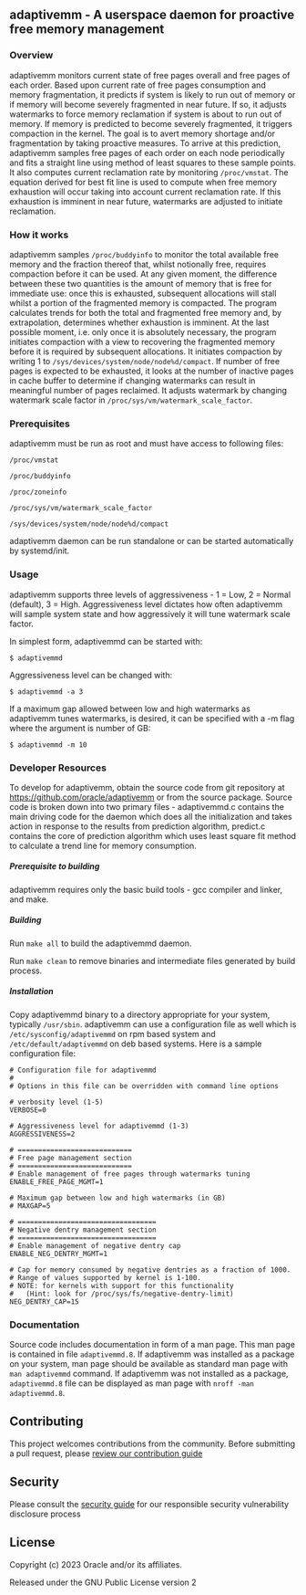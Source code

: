 ## adaptivemm - A userspace daemon for proactive free memory management

### Overview

adaptivemm monitors current state of free pages overall and free
pages of each order. Based upon current rate of free pages
consumption and memory fragmentation, it predicts if system is
likely to run out of memory or if memory will become severely
fragmented in near future. If so, it adjusts watermarks to force
memory reclamation if system is about to run out of memory. If
memory is predicted to become severely fragmented, it triggers
compaction in the kernel. The goal is to avert memory shortage
and/or fragmentation by taking proactive measures. To arrive at this
prediction, adaptivemm samples free pages of each order on each
node periodically and fits a straight line using method of least
squares to these sample points. It also computes current reclamation
rate by monitoring `/proc/vmstat`. The equation derived for best fit
line is used to compute when free memory exhaustion will occur
taking into account current reclamation rate. If this exhaustion is
imminent in near future, watermarks are adjusted to initiate
reclamation.

### How it works

adaptivemm samples `/proc/buddyinfo` to monitor the total available
free memory and the fraction thereof that, whilst notionally free,
requires compaction before it can be used.  At any given moment, the
difference between these two quantities is the amount of memory that
is free for immediate use: once this is exhausted, subsequent
allocations will stall whilst a portion of the fragmented memory is
compacted.  The program calculates trends for both the total and
fragmented free memory and, by extrapolation, determines whether
exhaustion is imminent.  At the last possible moment, i.e. only once
it is absolutely necessary, the program initiates compaction with a
view to recovering the fragmented memory before it is required by
subsequent allocations. It initiates compaction by writing 1 to
`/sys/devices/system/node/node%d/compact`. If number of free pages is
expected to be exhausted, it looks at the number of inactive pages
in cache buffer to determine if changing watermarks can result in
meaningful number of pages reclaimed. It adjusts watermark by
changing watermark scale factor in
`/proc/sys/vm/watermark_scale_factor`.

### Prerequisites

adaptivemm must be run as root and must have access to following files:

`/proc/vmstat`

`/proc/buddyinfo`

`/proc/zoneinfo`

`/proc/sys/vm/watermark_scale_factor`

`/sys/devices/system/node/node%d/compact`

adaptivemm daemon can be run standalone or can be started automatically by systemd/init.


### Usage

adaptivemm supports three levels of aggressiveness - 1 = Low, 2 =
Normal (default), 3 = High. Aggressiveness level dictates how often
adaptivemm will sample system state and how aggressively it will
tune watermark scale factor.

In simplest form, adaptivemmd can be started with:

	$ adaptivemmd

Aggressiveness level can be changed with:

	$ adaptivemmd -a 3

If a maximum gap allowed between low and high watermarks as
adaptivemm tunes watermarks, is desired, it can be specified with
a -m flag where the argument is number of GB:

	$ adaptivemmd -m 10

### Developer Resources

To develop for adaptivemm, obtain the source code from git repository at https://github.com/oracle/adaptivemm or from the source package. Source code is broken down into two primary files - adaptivemmd.c contains the main driving code for the daemon which does all the initialization and takes action in response to the results from prediction algorithm, predict.c contains the core of prediction algorithm which uses least square fit method to calculate a trend line for memory consumption.

##### Prerequisite to building

adaptivemm requires only the basic build tools - gcc compiler and linker, and make.

##### Building

Run `make all` to build the adaptivemmd daemon.

Run `make clean` to remove binaries and intermediate files generated by build process.

##### Installation

Copy adaptivemmd binary to a directory appropriate for your system, typically `/usr/sbin`. adaptivemm can use a configuration file as well which is `/etc/sysconfig/adaptivemmd` on rpm based system and `/etc/default/adaptivemmd` on deb based systems. Here is a sample configuration file:


	# Configuration file for adaptivemmd
	#
	# Options in this file can be overridden with command line options
	
	# verbosity level (1-5)
	VERBOSE=0
	
	# Aggressiveness level for adaptivemmd (1-3)
	AGGRESSIVENESS=2
	
	# ============================
	# Free page management section
	# ============================
	# Enable management of free pages through watermarks tuning
	ENABLE_FREE_PAGE_MGMT=1
	
	# Maximum gap between low and high watermarks (in GB)
	# MAXGAP=5
	
	# ==================================
	# Negative dentry management section
	# ==================================
	# Enable management of negative dentry cap
	ENABLE_NEG_DENTRY_MGMT=1
	
	# Cap for memory consumed by negative dentries as a fraction of 1000.
	# Range of values supported by kernel is 1-100.
	# NOTE: for kernels with support for this functionality
	#	(Hint: look for /proc/sys/fs/negative-dentry-limit)
	NEG_DENTRY_CAP=15

### Documentation

Source code includes documentation in form of a man page. This man page is contained in file `adaptivemmd.8`. If adaptivemm was installed as a package on your system, man page should be available as standard man page with `man adaptivemmd` command. If adaptivemm was not installed as a package, `adaptivemmd.8` file can be displayed as man page with `nroff -man adaptivemmd.8`.

## Contributing

This project welcomes contributions from the community. Before submitting a pull request, please [review our contribution guide](./CONTRIBUTING.md)

## Security

Please consult the [security guide](./SECURITY.md) for our responsible security vulnerability disclosure process

## License

Copyright (c) 2023 Oracle and/or its affiliates.

Released under the GNU Public License version 2
